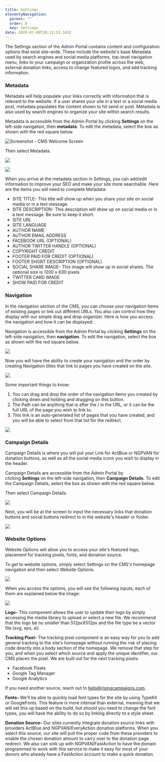 ```yaml
---
title: Settings
eleventyNavigation:
  parent: ""
  order: 0
  key: Settings
date: 2020-07-09T20:12:53.185Z
---
```

The Settings section of the Admin Portal contains content and configuration options that exist site-wide. These include the website's base Metadata used by search engines and social media platforms, top-level navigation menu, links to your campaign or organization profile across the web, external donation links, access to change featured logos, and add tracking information.

### Metadata

Metadata will help populate your links correctly with information that is relevant to the website. If a user shares your site in a text or a social media post, metadata populates the content shown to hit send or post. Metadata is also used by search engines to organize your site within search results.

Metadata is accessible from the Admin Portal by clicking **Settings** on the left-side navigation, then **metadata**. To edit the metadata, select the box as shown with the red square below.

![Screenshot - CMS Welcome Screen](/img/uploads/content_manager-9-.png "Screenshot - CMS Welcome Screen")

Then select Metadata.

![](/img/uploads/content-manager-3-metared.png)

![](/img/uploads/screen-shot-2020-07-20-at-4.29.29-pm.png)

When you arrive at the metadata section in Settings, you can add/edit information to improve your SEO and make your site more searchable. Here are the items you will need to complete Metadata:

* SITE TITLE- This title will show up when you share your site on social media or in a text message.
* SITE DESCRIPTION- This description will show up on social media or in a text message. Be sure to keep it short.
* SITE URL
* SITE LANGUAGE
* AUTHOR NAME
* AUTHOR EMAIL ADDRESS
* FACEBOOK URL (OPTIONAL)
* AUTHOR TWITTER HANDLE (OPTIONAL)
* COPYRIGHT CREDIT
* FOOTER PAID FOR CREDIT (OPTIONAL)
* FOOTER SHORT DESCRIPTION (OPTIONAL)
* SOCIAL SHARE IMAGE- This image will show up in social shares. The optional size is 1200 x 630 pixels
* TWITTER CARD IMAGE
* SHOW PAID FOR CREDIT

### Navigation

In the navigation section of the CMS, you can choose your navigation items of existing pages or link out different URLs. You also can control how they display with our simple drag and drop organizer. Here is how you access the navigation and how it can be displayed:

Navigation is accessible from the Admin Portal by clicking **Settings** on the left-side navigation, then **navigation**. To edit the navigation, select the box as shown with the red square below.

![](/img/uploads/content-manager-3-renav.png)

Now you will have the ability to create your navigation and the order by creating Navigation titles that link to pages you have created on the site.

![](/img/uploads/screen-shot-2020-07-20-at-4.44.14-pm.png)

Some important things to know:

1. You can drag and drop the order of the navigation items you created by clicking down and holding and dragging on this button.
2. The Path can be anything that is after the / in the URL, or it can be the full URL of the page you wish to link to.
3. This link is an auto-generated list of pages that you have created, and you will be able to select from that list for the redirect.

![](/img/uploads/screen-shot-2020-07-20-at-4.45.28-pm.png)

### Campaign Details

Campaign Details is where you will put your Link for ActBlue or NGPVAN for donation buttons, as well as all the social media icons you wish to display in the header.

Campaign Details are accessible from the Admin Portal by clicking **Settings** on the left-side navigation, then **Campaign Details**. To edit the Campaign Details, select the box as shown with the red square below.

Then select Campaign Details.

![](/img/uploads/content-manager-4-campaign-details.png)

Next, you will be at the screen to input the necessary links that donation buttons and social buttons redirect to in the website's header or footer.

![](/img/uploads/content_manager-13-.png)

### **Website Options**

Website Options will allow you to access your site's featured logo, placement for tracking pixels, fonts, and donation source.

To get to website options, simply select Settings on the CMS's homepage navigation and then select Website Options.

![](/img/uploads/content-manager-1-websiteoptions.png)

When you access the options, you will see the following inputs, each of them are explained below the image:

![](/img/uploads/content-manager-websiteoptions-inside-.png)

**Logo-** This component allows the user to update their logo by simply accessing the media library to upload or select a new file. We recommend that the logo be no smaller than 512pxX512px and the file type be a vector file (svg, eps, ai)

**Tracking Pixel-** The tracking pixel component is an easy way for you to add general tracking to the site's homepage without running the risk of placing code directly into a body section of the homepage. We remove that step for you, and when you select which source and apply the unique identifier, our CMS places the pixel. We are built out for the next tracking pixels:

* Facebook Pixels
* Google Tag Manager
* Google Analytics

If you need another source, reach out to help@risingcampaigns.com.

**Fonts-** We'll be able to quickly load font types for the site by using TypeKit or GoogleFonts. This feature is more internal than external, meaning that we will set this up based on the build, but should you need to change the font types, you will have the ability to do so by linking directly to a style sheet.

**Donation Source-** Our sites currently integrate donation source links with providers ActBlue and NGPVAN/EveryAction donation platforms. When you select this source, our site will pull the proper code from these providers to enable the chosen donation amount to carry over to the donation page redirect. We also can sink up with NGPVAN/FastAction to have the domain programmed to work with this service to make it easy for most of your donors who already have a FastAction account to make a quick donation.